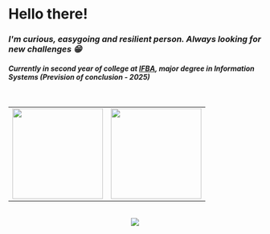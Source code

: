 <h1>Hello there!</h1>
 
<h3><em>
     I'm curious, easygoing and resilient person. Always looking for new challenges 😁
 </h3>
 <h4>
     Currently in second year of college at <a href="https://portal.ifba.edu.br/conquista">IFBA</a>, major degree in Information Systems (Prevision of conclusion - 2025)
 </h4></em>

<br>

<table>
  <tr>
   <td>
    <a href="https://github.com/catiau"><img height="180rem" src="https://github-readme-stats.vercel.app/api?username=catiau&show_icons=true&theme=chartreuse-dark&include_all_commits=true&count_private=true&hide_border=true"/>
    <td>
    <a href="https://github.com/catiau"><img height="180rem" src="https://github-readme-stats.vercel.app/api/top-langs/?username=catiau&layout=compact&show_icons=true&hide_border=true&langs_count=7&theme=chartreuse-dark"/>
   </tr> 
</table>

<br>

<div align="center">
  <a href="https://skillicons.dev">
    <img src="https://skillicons.dev/icons?i=js,ts,html,css,git,nodejs,react,tailwind,postgres,linux,figma,java" />
  </a>
</div>
    

    
 

